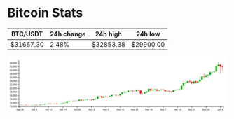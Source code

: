 # Bitcoin Stats

BTC/USDT|24h change|24h high|24h low|
|---|---|---|---|
|$31667.30|2.48%|$32853.38|$29900.00|

<img src="./chart.svg">
